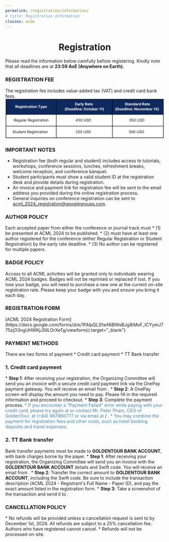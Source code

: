 ```yaml
---
permalink: /registration/information/
# title: Registration Information
classes: wide
---
```

<center> <h1>Registration </h1></center>

Please read the information below carefully before registering. Kindly note that all deadlines are at <strong>23:59 AoE (Anywhere on Earth).</strong>

<h3>REGISTRATION FEE </h3>
The registration fee includes value-added tax (VAT) and credit card bank fees.

<img src="../../assets/images/fee.png" alt="registration_fee" />


<h3> IMPORTANT NOTES </h3>

* Registration fee (both regular and student) includes access to tutorials, workshops, conference sessions, lunches, refreshment breaks, welcome reception, and conference banquet.
*	Student participants must show a valid student ID at the registration desk and provide details during registration.
*	An invoice and payment link for registration fee will be sent to the email address you provided during the online registration process.
*	General inquiries on conference registration can be sent to <acml_2024_registration@googlegroups.com>.

<h3>AUTHOR POLICY</h3>
Each accepted paper from either the conference or journal track must 
* (1) be presented at ACML 2024 to be published.
* (2) must have at least one author registered for the conference (either Regular Registration or Student Registration) by the early rate deadline.
* (3) No author can be registered for multiple papers.


<h3>BADGE POLICY</h3>
Access to all ACML activities will be granted only to individuals wearing ACML 2024 badges. Badges will not be reprinted or replaced if lost. If you lose your badge, you will need to purchase a new one at the current on-site registration rate. Please keep your badge with you and ensure you bring it each day.


<h3>REGISTRATION FORM </h3>
[ACML 2024 Registration Form](https://docs.google.com/forms/d/e/1FAIpQLSfwf4iBWsBJg8iMoF_ICYymJ775zjO3ngUHWKjJ5lILOrXeTg/viewform){:target="_blank"}


<h3>PAYMENT METHODS</h3> 
There are two forms of payment
* Credit card payment 
* TT Bank transfer 

<h3>1.	Credit card payment </h3>
* <strong>Step 1</strong>: After receiving your registration, the Organizing Committee will send you an invoice with a secure credit card payment link via the OnePay payment gateway. You will receive an email from <acml2024@goldentour.vn>.
* <strong>Step 2</strong>: A OnePay screen will display the amount you need to pay. Please fill in the required information and proceed to checkout.
* <strong>Step 3</strong>: Complete the payment process.

<font color="#4682B4">
     * If you encounter a "Payment Failed" error while paying with your credit card, please try again at </font> <https://acml2024.goldentour.vn> <font color="#4682B4"> or contact Mr. Peter Pham, CEO of GoldenTour, at (+84) 967966777 or via email at </font><acml2024@goldentour.vn> / <peterpham@goldentour.vn>. 
<font color="#4682B4">
    * You may combine the payment for registration fees and other costs, such as hotel booking deposits and travel expenses.
</font>
<h3>2.	TT Bank transfer</h3>
Bank transfer payments must be made to <strong>GOLDENTOUR BANK ACCOUNT</strong>, with bank charges borne by the payer.
* <strong>Step 1</strong>: After receiving your registration, the Organizing Committee will send you an invoice with the <strong>GOLDENTOUR BANK ACCOUNT</strong> details and Swift code. You will receive an email from <acml2024@goldentour.vn>.
* <strong>Step 2</strong>: Transfer the correct amount to <strong>GOLDENTOUR BANK ACCOUNT</strong>, including the Swift code. Be sure to include the transaction description (ACML 2024 - Registrant's Full Name - Paper ID), and pay the exact amount listed in the registration form.
* <strong>Step 3</strong>: Take a screenshot of the transaction and send it to  <acml2024@goldentour.vn>.
<h3> CANCELLATION POLICY </h3>
* No refunds will be provided unless a cancellation request is sent to <acml_2024_registration@googlegroups.com> by December 1st, 2024. All refunds are subject to a 25% cancellation fee. Authors who have registered cannot cancel.
* Refunds will not be processed on-site.


